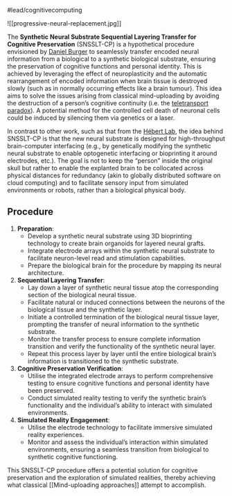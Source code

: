 #lead/cognitivecomputing

![[progressive-neural-replacement.jpg]]

The **Synthetic Neural Substrate Sequential Layering Transfer for Cognitive Preservation** (SNSSLT-CP) is a hypothetical procedure envisioned by [Daniel Burger](https://danielburger.online/) to seamlessly transfer encoded neural information from a biological to a synthetic biological substrate, ensuring the preservation of cognitive functions and personal identity. This is achieved by leveraging the effect of neuroplasticity and the automatic rearrangement of encoded information when brain tissue is destroyed slowly (such as in normally occurring effects like a brain tumour). This idea aims to solve the issues arising from classical mind-uploading by avoiding the destruction of a person’s cognitive continuity (i.e. the [teletransport paradox](https://en.wikipedia.org/wiki/Teletransportation_paradox)). A potential method for the controlled cell death of neuronal cells could be induced by silencing them via genetics or a laser.

In contrast to other work, such as that from the [Hébert Lab](https://hebertlab.einsteinmedneuroscience.org/), the idea behind SNSSLT-CP is that the new neural substrate is designed for high-throughput brain-computer interfacing (e.g., by genetically modifying the synthetic neural substrate to enable optogenetic interfacing or bioprinting it around electrodes, etc.). The goal is not to keep the “person” inside the original skull but rather to enable the explanted brain to be collocated across physical distances for redundancy (akin to globally distributed software on cloud computing) and to facilitate sensory input from simulated environments or robots, rather than a biological physical body.

## Procedure

1. **Preparation**:
    - Develop a synthetic neural substrate using 3D bioprinting technology to create brain organoids for layered neural grafts.
    - Integrate electrode arrays within the synthetic neural substrate to facilitate neuron-level read and stimulation capabilities.
    - Prepare the biological brain for the procedure by mapping its neural architecture.
2. **Sequential Layering Transfer**:
    - Lay down a layer of synthetic neural tissue atop the corresponding section of the biological neural tissue.
    - Facilitate natural or induced connections between the neurons of the biological tissue and the synthetic layer.
    - Initiate a controlled termination of the biological neural tissue layer, prompting the transfer of neural information to the synthetic substrate.
    - Monitor the transfer process to ensure complete information transition and verify the functionality of the synthetic neural layer.
    - Repeat this process layer by layer until the entire biological brain’s information is transitioned to the synthetic substrate.
3. **Cognitive Preservation Verification**:
    - Utilise the integrated electrode arrays to perform comprehensive testing to ensure cognitive functions and personal identity have been preserved.
    - Conduct simulated reality testing to verify the synthetic brain’s functionality and the individual’s ability to interact with simulated environments.
4. **Simulated Reality Engagement**:
    - Utilise the electrode technology to facilitate immersive simulated reality experiences.
    - Monitor and assess the individual’s interaction within simulated environments, ensuring a seamless transition from biological to synthetic cognitive functioning.

This SNSSLT-CP procedure offers a potential solution for cognitive preservation and the exploration of simulated realities, thereby achieving what classical [[Mind-uploading approaches]] attempt to accomplish.
